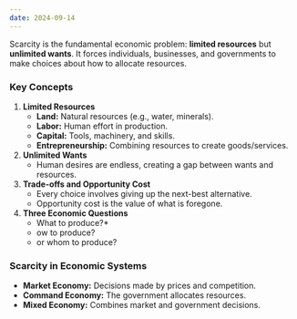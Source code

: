 ```yaml
---
date: 2024-09-14
---
```

Scarcity is the fundamental economic problem: **limited resources** but **unlimited wants**. It forces individuals, businesses, and governments to make choices about how to allocate resources.
### Key Concepts
1. **Limited Resources**  
   - **Land:** Natural resources (e.g., water, minerals).  
   - **Labor:** Human effort in production.  
   - **Capital:** Tools, machinery, and skills.  
   - **Entrepreneurship:** Combining resources to create goods/services.
2. **Unlimited Wants**
   - Human desires are endless, creating a gap between wants and resources.
3. **Trade-offs and Opportunity Cost**  
   - Every choice involves giving up the next-best alternative.  
   - Opportunity cost is the value of what is foregone.
4. **Three Economic Questions**  
   - What to produce?*
   - ow to produce?
   - or whom to produce?

### Scarcity in Economic Systems
- **Market Economy:** Decisions made by prices and competition.  
- **Command Economy:** The government allocates resources.  
- **Mixed Economy:** Combines market and government decisions.
